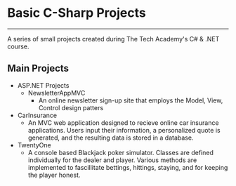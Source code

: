 # Basic C-Sharp Projects
------------------
A series of small projects created during The Tech Academy's C# & .NET course.

## Main Projects
* ASP.NET Projects
   * NewsletterAppMVC
      - An online newsletter sign-up site that employs the Model, View, Control design patters
* CarInsurance
    * An MVC web application designed to recieve online car insurance applications.  Users input their information, a personalized quote is generated, and the resulting data is stored in a database.
* TwentyOne
    * A console based Blackjack poker simulator.  Classes are defined individually for the dealer and player.  Various methods are implemented to fascillitate bettings, hittings, staying, and for keeping the player honest.
 
